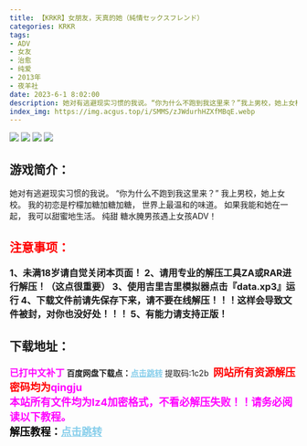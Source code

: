 ```yaml
---
title: 【KRKR】女朋友，天真的她（純情セックスフレンド）
categories: KRKR
tags:
- ADV
- 女友
- 治愈
- 纯爱
- 2013年
- 夜羊社
date: 2023-6-1 8:02:00
description: 她对有逃避现实习惯的我说。“你为什么不跑到我这里来？”我上男校，她上女校。我的初恋是柠檬加糖加糖加糖，世界上最温和的味道。如果我能和她在一起，我可以甜蜜地生活。纯甜
index_img: https://img.acgus.top/i/SMMS/zJWdurhHZXfMBqE.webp
---
```

![](https://img.acgus.top/i/SMMS/zJWdurhHZXfMBqE.webp)
![](https://img.acgus.top/i/SMMS/CUxo9JKwbPdIBN2.webp)
![](https://img.acgus.top/i/SMMS/FOkPd71w4qLWvZx.webp)
![](https://img.acgus.top/i/SMMS/A6mgujb4lF3vxoa.webp)
## 游戏简介：
她对有逃避现实习惯的我说。
“你为什么不跑到我这里来？”
我上男校，她上女校。
我的初恋是柠檬加糖加糖加糖，
世界上最温和的味道。
如果我能和她在一起，
我可以甜蜜地生活。
纯甜
糖水腌男孩遇上女孩ADV！
<br>





## <font color=#FF0000 >注意事项：</font>
<font size=3><b>1、未满18岁请自觉关闭本页面！
2、请用专业的解压工具ZA或RAR进行解压！（这点很重要）
3、使用吉里吉里模拟器点击『data.xp3』运行
4、下载文件前请先保存下来，请不要在线解压！！！这样会导致文件被封，对你也没好处！！！
5、有能力请支持正版！</b></font>

## 下载地址：
<font color=#FF00FF size=3><b>已打中文补丁</b></font>
<b>百度网盘下载点：</b><a href="https://pan.baidu.com/s/1GYo_3dhoArYWyQV5cmjbjQ?pwd=1c2b" style="color: #87CEEB;"><b>点击跳转</b></a> 提取码:1c2b
<a style="padding: 0" href="https://post.qingju.org/AD/"><img style="max-width:100%" src="https://img.acgus.top/i/2024/07/478f689b8021d8d499ab43d21acf137a.gif" alt=""></a>
<b><font color=#FF0000 size=4>网站所有资源解压密码均为</b></font><b><font color=#FF00FF size=4>qingju</font><font color=#FF0000 ></font></b><br><b><font color=#FF00FF size=4>本站所有文件均为lz4加密格式，不看必解压失败！！请务必阅读以下教程。</b></font><br><b><font color=#000 size=4>解压教程：</b><a href="https://post.qingju.org/tutorial/000/" style="color: #87CEEB;"><b>点击跳转</b></a>
